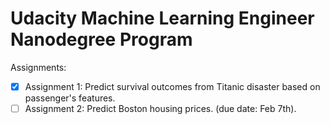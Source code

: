 # Udacity Machine Learning Engineer Nanodegree Program

Assignments:
- [x] Assignment 1: Predict survival outcomes from Titanic disaster based on passenger's features.
- [ ] Assignment 2: Predict Boston housing prices. (due date: Feb 7th).
